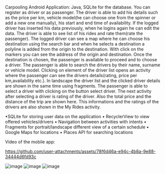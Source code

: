 Carpooling Android Application: Java, SQLite for the database. You can register as driver or as passenger. The driver is able to add his details such as the price per km, vehicle model(he can choose one from 
the spinner or add a new one manually), his start and end time of availability. If the logged driver has inserted his data previously, when he logins again he can edit the data. The driver is able to see 
list of his rides and rate them(rate the passenger). The logged driver can see a map where he can choose his destination using the search bar and when he selects a destination a polyline is added 
from the origin to the destination. With click on the markers you can see the address of the origin and destination. Once the destination is chosen, the passenger is available to proceed and to choose a driver.
The passenger is able to search the drivers by their name, surname or vehicle model. Clicking on element of the driver list opens an activity where the passenger can see the drivers details(rating, price per
km,availability etc.). In landscape the driver list and the clicked driver details are shown in the same time using fragments. The passenger is able to select a driver with clicking on the button select driver. 
The next activity after selecting a driver is rating of the driver. Also the total price and the distance of the trip are shown here. This informations and the ratings of the drivers are also shown in the My Rides activity.

•SQLite for storing user data on the application
• RecyclerView to view offered vehicles/drivers
• Navigation between activities with intents
• Fragments for portrait/landscape different view of
a certain schedule
• Google Maps for locations
• Places API for searching locations

Video of the mobile app:

https://github.com/user-attachments/assets/78f6d46a-e94c-4b8a-9e88-34444d6fd93c


![image](https://github.com/user-attachments/assets/5aefe636-7c7c-4c79-b139-98fb835033a9)
![image](https://github.com/user-attachments/assets/bf955ecc-4eca-4fd1-939b-6017b71c0945)
![image](https://github.com/user-attachments/assets/c97fdf20-1bef-4fdb-a02a-d9eef07ee47e)






